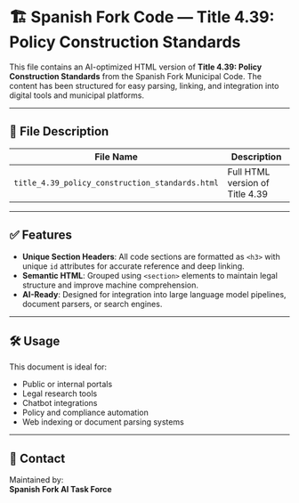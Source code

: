 # 🏗️ Spanish Fork Code — Title 4.39: Policy Construction Standards

This file contains an AI-optimized HTML version of **Title 4.39: Policy Construction Standards** from the Spanish Fork Municipal Code. The content has been structured for easy parsing, linking, and integration into digital tools and municipal platforms.

---

## 📂 File Description

| File Name                                       | Description                                |
|------------------------------------------------|--------------------------------------------|
| `title_4.39_policy_construction_standards.html`| Full HTML version of Title 4.39            |

---

## ✅ Features

- **Unique Section Headers**: All code sections are formatted as `<h3>` with unique `id` attributes for accurate reference and deep linking.
- **Semantic HTML**: Grouped using `<section>` elements to maintain legal structure and improve machine comprehension.
- **AI-Ready**: Designed for integration into large language model pipelines, document parsers, or search engines.

---

## 🛠 Usage

This document is ideal for:

- Public or internal portals
- Legal research tools
- Chatbot integrations
- Policy and compliance automation
- Web indexing or document parsing systems

---

## 🧠 Contact

Maintained by:  
**Spanish Fork AI Task Force**
